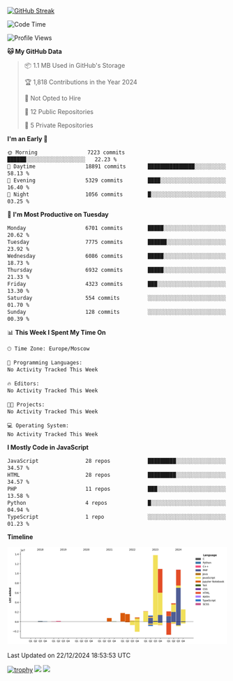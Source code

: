[![GitHub Streak](https://github-readme-streak-stats.herokuapp.com/?user=yogik10)](https://git.io/streak-stats)
<!--START_SECTION:waka-->
![Code Time](http://img.shields.io/badge/Code%20Time-1%2C040%20hrs%2039%20mins-blue)

![Profile Views](http://img.shields.io/badge/Profile%20Views-0-blue)

**🐱 My GitHub Data** 

> 📦 1.1 MB Used in GitHub's Storage 
 > 
> 🏆 1,818 Contributions in the Year 2024
 > 
> 🚫 Not Opted to Hire
 > 
> 📜 12 Public Repositories 
 > 
> 🔑 5 Private Repositories 
 > 
**I'm an Early 🐤** 

```text
🌞 Morning                7223 commits        ██████░░░░░░░░░░░░░░░░░░░   22.23 % 
🌆 Daytime                18891 commits       ███████████████░░░░░░░░░░   58.13 % 
🌃 Evening                5329 commits        ████░░░░░░░░░░░░░░░░░░░░░   16.40 % 
🌙 Night                  1056 commits        █░░░░░░░░░░░░░░░░░░░░░░░░   03.25 % 
```
📅 **I'm Most Productive on Tuesday** 

```text
Monday                   6701 commits        █████░░░░░░░░░░░░░░░░░░░░   20.62 % 
Tuesday                  7775 commits        ██████░░░░░░░░░░░░░░░░░░░   23.92 % 
Wednesday                6086 commits        █████░░░░░░░░░░░░░░░░░░░░   18.73 % 
Thursday                 6932 commits        █████░░░░░░░░░░░░░░░░░░░░   21.33 % 
Friday                   4323 commits        ███░░░░░░░░░░░░░░░░░░░░░░   13.30 % 
Saturday                 554 commits         ░░░░░░░░░░░░░░░░░░░░░░░░░   01.70 % 
Sunday                   128 commits         ░░░░░░░░░░░░░░░░░░░░░░░░░   00.39 % 
```


📊 **This Week I Spent My Time On** 

```text
🕑︎ Time Zone: Europe/Moscow

💬 Programming Languages: 
No Activity Tracked This Week

🔥 Editors: 
No Activity Tracked This Week

🐱‍💻 Projects: 
No Activity Tracked This Week

💻 Operating System: 
No Activity Tracked This Week
```

**I Mostly Code in JavaScript** 

```text
JavaScript               28 repos            █████████░░░░░░░░░░░░░░░░   34.57 % 
HTML                     28 repos            █████████░░░░░░░░░░░░░░░░   34.57 % 
PHP                      11 repos            ███░░░░░░░░░░░░░░░░░░░░░░   13.58 % 
Python                   4 repos             █░░░░░░░░░░░░░░░░░░░░░░░░   04.94 % 
TypeScript               1 repo              ░░░░░░░░░░░░░░░░░░░░░░░░░   01.23 % 
```



**Timeline**

![Lines of Code chart](https://raw.githubusercontent.com/Yogik10/Yogik10/main/assets/bar_graph.png)


 Last Updated on 22/12/2024 18:53:53 UTC
<!--END_SECTION:waka-->
[![trophy](https://github-profile-trophy.vercel.app/?username=yogik10)](https://github.com/ryo-ma/github-profile-trophy)
![](https://github-profile-summary-cards.vercel.app/api/cards/profile-details?username=yogik10&theme=solarized_dark)
![](https://github-profile-summary-cards.vercel.app/api/cards/most-commit-language?username=yogik10&theme=solarized_dark)


